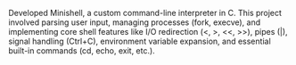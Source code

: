 Developed Minishell, a custom command-line interpreter in C. This project involved parsing user input, managing processes (fork, execve), and implementing core shell features like I/O redirection (<, >, <<, >>), pipes (|), signal handling (Ctrl+C), environment variable expansion, and essential built-in commands (cd, echo, exit, etc.).
